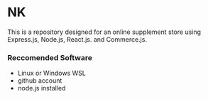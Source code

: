 # NK

This is a repository designed for an online supplement store using Express.js, Node.js, React.js. and Commerce.js. 

### Reccomended Software 
* Linux or Windows WSL 
* github account 
* node.js installed 
